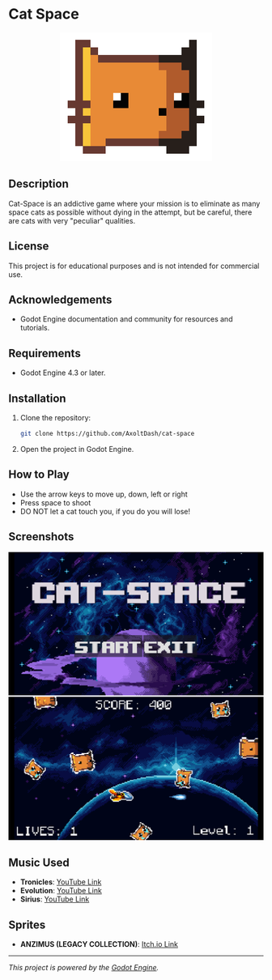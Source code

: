 
# Cat Space

<p align="center">
    <img src="media/CatRollingHD.gif" alt="Cat Rolling" width="300">
</p>

## Description

Cat-Space is an addictive game where your mission is to eliminate as many space cats as possible without dying in the attempt, but be careful, there are cats with very "peculiar" qualities.

## License

This project is for educational purposes and is not intended for commercial use.

## Acknowledgements

- Godot Engine documentation and community for resources and tutorials.

## Requirements

- Godot Engine 4.3 or later.

## Installation

1. Clone the repository:
    ```sh
    git clone https://github.com/AxoltDash/cat-space
    ```
2. Open the project in Godot Engine.

## How to Play

- Use the arrow keys to move up, down, left or right
- Press space to shoot
- DO NOT let a cat touch you, if you do you will lose!

## Screenshots

![Screenshot 1](media/preview1.png)
![Screenshot 2](media/preview2.png)

## Music Used

- **Tronicles**: [YouTube Link](https://www.youtube.com/watch?v=JUegvqJdyQI)
- **Evolution**: [YouTube Link](https://youtu.be/a6v-RL5ypR4?feature=shared)
- **Sirius**: [YouTube Link](https://youtu.be/60llyQkMces?feature=shared)

## Sprites

- **ANZIMUS (LEGACY COLLECTION)**: [Itch.io Link](https://ansimuz.itch.io/gothicvania-patreon-collection)

---

*This project is powered by the [Godot Engine](https://godotengine.org/).*
